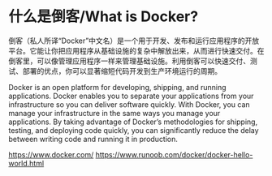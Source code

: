 # 什么是倒客/What is Docker?

倒客（私人所译“Docker”中文名）是一个用于开发、发布和运行应用程序的开放平台。它能让你把应用程序从基础设施的复杂中解放出来，从而进行快速交付。在倒客里，可以像管理应用程序一样来管理基础设施。利用倒客可以快速交付、测试、部署的优点，你可以显著缩短代码开发到生产环境运行的周期。

Docker is an open platform for developing, shipping, and running applications. Docker enables you to separate your applications from your infrastructure so you can deliver software quickly. With Docker, you can manage your infrastructure in the same ways you manage your applications. By taking advantage of Docker’s methodologies for shipping, testing, and deploying code quickly, you can significantly reduce the delay between writing code and running it in production.

https://www.docker.com/
https://www.runoob.com/docker/docker-hello-world.html
